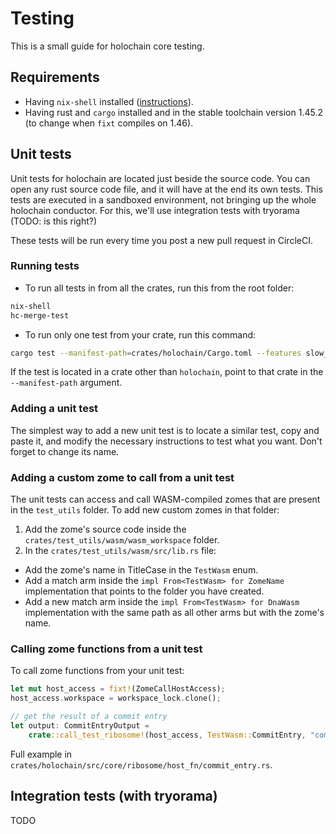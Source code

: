 # Testing

This is a small guide for holochain core testing.

## Requirements

- Having `nix-shell` installed ([instructions](https://nixos.org/download.html)).
- Having rust and `cargo` installed and in the stable toolchain version 1.45.2 (to change when `fixt` compiles on 1.46).

## Unit tests

Unit tests for holochain are located just beside the source code. You can open any rust source code file, and it will have at the end its own tests. This tests are executed in a sandboxed environment, not bringing up the whole holochain conductor. For this, we'll use integration tests with tryorama (TODO: is this right?)

These tests will be run every time you post a new pull request in CircleCI.

### Running tests

- To run all tests in from all the crates, run this from the root folder:

```bash
nix-shell
hc-merge-test
```

- To run only one test from your crate, run this command:

```bash
cargo test --manifest-path=crates/holochain/Cargo.toml --features slow_tests -- --nocapture [NAME_OF_THE_TEST_FUNCTION]
```

If the test is located in a crate other than `holochain`, point to that crate in the `--manifest-path` argument.

### Adding a unit test

The simplest way to add a new unit test is to locate a similar test, copy and paste it, and modify the necessary instructions to test what you want. Don't forget to change its name.

### Adding a custom zome to call from a unit test

The unit tests can access and call WASM-compiled zomes that are present in the `test_utils` folder. To add new custom zomes in that folder:

1. Add the zome's source code inside the `crates/test_utils/wasm/wasm_workspace` folder.
2. In the `crates/test_utils/wasm/src/lib.rs` file:
- Add the zome's name in TitleCase in the `TestWasm` enum.
- Add a match arm inside the `impl From<TestWasm> for ZomeName` implementation that points to the folder you have created.
- Add a new match arm inside the `impl From<TestWasm> for DnaWasm` implementation with the same path as all other arms but with the zome's name.

### Calling zome functions from a unit test

To call zome functions from your unit test:

```rust
let mut host_access = fixt!(ZomeCallHostAccess);
host_access.workspace = workspace_lock.clone();

// get the result of a commit entry
let output: CommitEntryOutput =
    crate::call_test_ribosome!(host_access, TestWasm::CommitEntry, "commit_entry", ());
```

Full example in `crates/holochain/src/core/ribosome/host_fn/commit_entry.rs`.

## Integration tests (with tryorama)

TODO